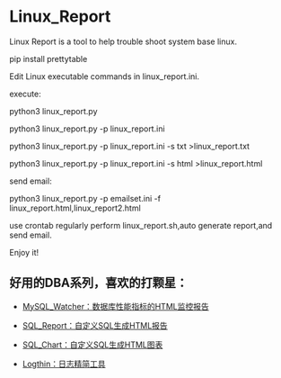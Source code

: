 # Linux_Report
Linux Report is a tool to help trouble shoot system base linux.

pip install prettytable

Edit Linux executable commands in linux_report.ini.

execute:

python3 linux_report.py

python3 linux_report.py -p linux_report.ini

python3 linux_report.py -p linux_report.ini -s txt >linux_report.txt

python3 linux_report.py -p linux_report.ini -s html >linux_report.html

send email:

python3 linux_report.py -p emailset.ini -f linux_report.html,linux_report2.html

use crontab regularly perform linux_report.sh,auto generate  report,and send email.

Enjoy it! 

## 好用的DBA系列，喜欢的打颗星：

- [MySQL_Watcher：数据库性能指标的HTML监控报告](https://github.com/kinghows/MySQL_Watcher)

- [SQL_Report：自定义SQL生成HTML报告](https://github.com/kinghows/SQL_Report)

- [SQL_Chart：自定义SQL生成HTML图表](https://github.com/kinghows/SQL_Chart)

- [Logthin：日志精简工具](https://github.com/kinghows/Logthin)
